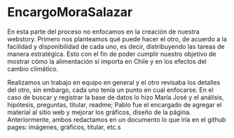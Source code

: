 # EncargoMoraSalazar

En esta parte del proceso no enfocamos en la creación de nuestra webstory. Primero nos planteamos qué puede hacer el otro, de acuerdo a la facilidad y disponibilidad de cada uno, es decir, distribuyendo las tareas de manera estratégica. Esto con el fin de poder cumplir nuestro objetivo de mostrar cómo la alimentación sí importa en Chile y en los efectos del cambio climático.


Realizamos un trabajo en equipo en general y el otro revisaba los detalles del otro, sin embargo, cada uno tenía un punto en cual enfocarse. En el caso de buscar y registrar la base de datos lo hizo María José y el análisis, hipótesis, preguntas, titular, readme; Pablo fue el encargado de agregar el material al sitio web y mejorar los gráficos, diseño de la página. Anteriormente, ambos redactamos en un documento lo que iría en el github pages: imágenes, gráficos, titular, etc.s


